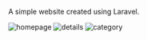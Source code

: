 A simple website created using Laravel.

![homepage](https://user-images.githubusercontent.com/71816034/99882619-d65d8a80-2c5c-11eb-83dc-25f37243136d.png)
![details](https://user-images.githubusercontent.com/71816034/99882618-d493c700-2c5c-11eb-938c-0f4b6aef4458.png)
![category](https://user-images.githubusercontent.com/71816034/99882620-d78eb780-2c5c-11eb-94a7-004a9a971984.png)
